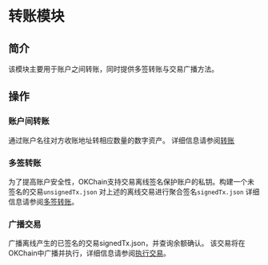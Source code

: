 # 转账模块

## 简介

该模块主要用于账户之间转账，同时提供多签转账与交易广播方法。

## 操作

### 账户间转账
通过账户名往对方收账地址转相应数量的数字资产。
详细信息请参阅[转账](../getting-start/command/send.md#转账)

### 多签转账
为了提高账户安全性，OKChain支持交易离线签名保护账户的私钥。构建一个未签名的交易```unsignedTx.json```
对上述的离线交易进行聚合签名```signedTx.json```
详细信息请参阅[多签转账](../getting-start/command/send.md#21-p1-p2-p3)。

### 广播交易
广播离线产生的已签名的交易signedTx.json，并查询余额确认。
该交易将在OKChain中广播并执行，详细信息请参阅[执行交易](../getting-start/command/send.md#24-signedtxjson)。
